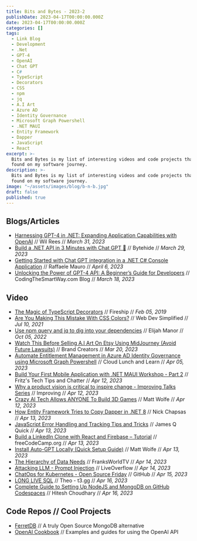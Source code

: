 ```yaml
---
title: Bits and Bytes - 2023-2
publishDate: 2023-04-17T00:00:00.000Z
date: 2023-04-17T00:00:00.000Z
categories: []
tags:
  - Link Blog
  - Development
  - .Net
  - GPT-4
  - OpenAI
  - Chat GPT
  - C#
  - TypeScript
  - Decorators
  - CSS
  - npm
  - jq
  - A.I Art
  - Azure AD
  - Identity Governance
  - Microsoft Graph Powershell
  - .NET MAUI
  - Entity Framework
  - Dapper
  - JavaScript
  - React
excerpt: >-
  Bits and Bytes is my list of interesting videos and code projects that I've
  found on my software journey.
description: >-
  Bits and Bytes is my list of interesting videos and code projects that I've
  found on my software journey.
image: "~/assets/images/blog/b-n-b.jpg"
draft: false
published: true
---
```


## Blogs/Articles

- [Harnessing GPT-4 in .NET: Expanding Application Capabilities with OpenAI](https://wil-rees.medium.com/harnessing-gpt-4-in-net-expanding-application-capabilities-with-openai-3e0ce7de83de) // Wil Rees // _March 31, 2023_
- [Build a .NET API in 3 Minutes with Chat GPT 🤯](https://medium.com/bytehide/dotnet-api-with-chat-gpt-98593f87028a) // Bytehide // _March 29, 2023_
- [Getting Started with Chat GPT integration in a .NET C# Console Application](https://dev.to/rmauro-dev/getting-started-with-chat-gpt-integration-in-a-net-c-console-application-3fgm) // Raffaele Mauro // _April 6, 2023_
- [Unlocking the Power of GPT-4 API: A Beginner’s Guide for Developers](https://medium.com/codingthesmartway-com-blog/unlocking-the-power-of-gpt-4-api-a-beginners-guide-for-developers-a4baef2b5a81) // CodingTheSmartWay.com Blog // _March 18, 2023_

## Video

- [The Magic of TypeScript Decorators](https://youtu.be/O6A-u_FoEX8) // Fireship // _Feb 05, 2019_
- [Are You Making This Mistake With CSS Colors?](https://youtu.be/EJtmfkKulNA) // Web Dev Simplified // _Jul 10, 2021_
- [Use npm query and jq to dig into your dependencies](https://youtu.be/h_ZpixOgKDY) // Elijah Manor // _Oct 05, 2022_
- [Watch This Before Selling A.I Art On Etsy Using MidJourney (Avoid Future Lawsuits)](https://youtu.be/WE1HEHuNQEU) // Brand Creators // _Mar 20, 2023_
- [Automate Entitlement Management in Azure AD Identity Governance using Microsoft Graph Powershell](https://youtu.be/pgntkqvm0cY) // Cloud Lunch and Learn // _Apr 05, 2023_
- [Build Your First Mobile Application with .NET MAUI Workshop - Part 2](https://youtu.be/-mFSTn7rrKk) // Fritz's Tech Tips and Chatter // _Apr 12, 2023_
- [Why a product vision is critical to inspire change - Improving Talks Series](https://youtu.be/e5avVZBt5yc) // Improving // _Apr 12, 2023_
- [Crazy AI Tech Allows ANYONE To Build 3D Games](https://youtu.be/qEY488zCmTw) // Matt Wolfe // _Apr 12, 2023_
- [How Entity Framework Tries to Copy Dapper in .NET 8](https://youtu.be/CTHuvYulOpo) // Nick Chapsas // _Apr 13, 2023_
- [JavaScript Error Handling and Tracking Tips and Tricks](https://youtu.be/mrJ-mK8shYQ) // James Q Quick // _Apr 13, 2023_
- [Build a LinkedIn Clone with React and Firebase – Tutorial](https://youtu.be/HimR8Xtz17U) // freeCodeCamp.org // _Apr 13, 2023_
- [Install Auto-GPT Locally (Quick Setup Guide)](https://youtu.be/0m0AbdoFLq4) // Matt Wolfe // _Apr 13, 2023_
- [The Hierarchy of Data Needs](https://youtu.be/SROKyJmEAPI) // FranksWorldTV // _Apr 14, 2023_
- [Attacking LLM - Prompt Injection](https://youtu.be/Sv5OLj2nVAQ) // LiveOverflow // _Apr 14, 2023_
- [ChatOps for Kubernetes - Open Source Friday](https://youtu.be/tdyPuMA2mww) // GitHub // _Apr 15, 2023_
- [LONG LIVE SQL](https://youtu.be/j_QH5wF9XBg) // Theo - t3․gg // _Apr 16, 2023_
- [Complete Guide to Setting Up NodeJS and MongoDB on GitHub Codespaces](https://youtu.be/ocPOHZJ21jE) // Hitesh Choudhary // _Apr 16, 2023_

## Code Repos // Cool Projects

- [FerretDB](https://github.com/FerretDB/FerretDB) // A truly Open Source MongoDB alternative
- [OpenAI Cookbook](https://github.com/openai/openai-cookbook) // Examples and guides for using the OpenAI API
